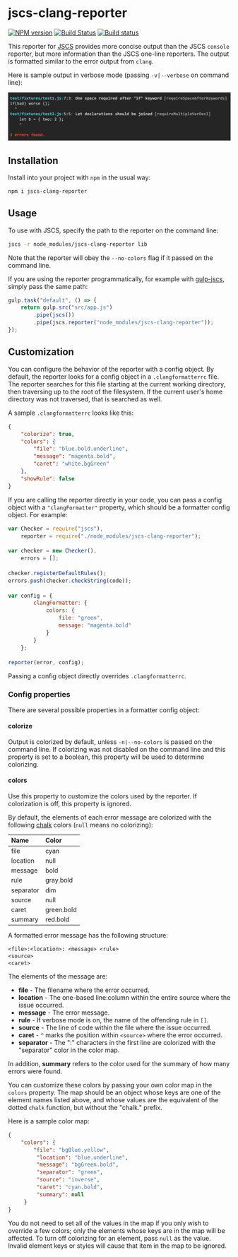 jscs-clang-reporter
===================

[![NPM version][npm-image]][npm-url] [![Build Status][travis-image]][travis-url] [![Build status][appveyor-image]][appveyor-url]

This reporter for [JSCS](http://jscs.info) provides more concise output than the JSCS `console` reporter, but more information than the JSCS one-line reporters. The output is formatted similar to the error output from `clang`.

Here is sample output in verbose mode (passing `-v|--verbose` on command line):

![ ](docs/report.png)


## Installation

Install into your project with `npm` in the usual way:

```sh
npm i jscs-clang-reporter
```


## Usage

To use with JSCS, specify the path to the reporter on the command line:

```sh
jscs -r node_modules/jscs-clang-reporter lib
```

Note that the reporter will obey the `--no-colors` flag if it passed on the command line.

If you are using the reporter programmatically, for example with [gulp-jscs](https://www.npmjs.com/package/gulp-jscs), simply pass the same path:

```js
gulp.task("default", () => {
    return gulp.src("src/app.js")
        .pipe(jscs())
        .pipe(jscs.reporter("node_modules/jscs-clang-reporter"));
});
```


## Customization

You can configure the behavior of the reporter with a config object. By default, the reporter looks for a config object in a `.clangformatterrc` file. The reporter searches for this file starting at the current working directory, then traversing up to the root of the filesystem. If the current user's home directory was not traversed, that is searched as well.

A sample `.clangformatterrc` looks like this:

```json
{
    "colorize": true,
    "colors": {
        "file": "blue.bold.underline",
        "message": "magenta.bold",
        "caret": "white.bgGreen"
    },
    "showRule": false
}
```

If you are calling the reporter directly in your code, you can pass a config object with a `"clangFormatter"` property, which should be a formatter config object. For example:

```js
var Checker = require("jscs"),
    reporter = require("./node_modules/jscs-clang-reporter");

var checker = new Checker(),
    errors = [];

checker.registerDefaultRules();
errors.push(checker.checkString(code));

var config = {
        clangFormatter: {
            colors: {
                file: "green",
                message: "magenta.bold"
            }
        }
    };
    
reporter(error, config);
```

Passing a config object directly overrides `.clangformatterrc`.


### Config properties

There are several possible properties in a formatter config object:


#### colorize

Output is colorized by default, unless `-n|--no-colors` is passed on the command line. If colorizing was not disabled on the command line and this property is set to a boolean, this property will be used to determine colorizing.


#### colors

Use this property to customize the colors used by the reporter. If colorization is off, this property is ignored.

By default, the elements of each error message are colorized with the following [chalk](https://github.com/chalk/chalk) colors (`null` means no colorizing):

Name      | Color
:-------  | :-----
file      | cyan
location  | null
message   | bold
rule      | gray.bold
separator | dim
source    | null
caret     | green.bold
summary   | red.bold

A formatted error message has the following structure:

```
<file>:<location>: <message> <rule>
<source>
<caret>
```

The elements of the message are:

- **file** - The filename where the error occurred.
- **location** - The one-based line:column within the entire source where the issue occurred.
- **message** - The error message.
- **rule** - If verbose mode is on, the name of the offending rule in `[]`.
- **source** - The line of code within the file where the issue occurred.
- **caret** - `^` marks the position within `<source>` where the error occurred.
- **separator** - The ":" characters in the first line are colorized with the "separator" color in the color map.

In addition, **summary** refers to the color used for the summary of how many errors were found.

You can customize these colors by passing your own color map in the `colors` property. The map should be an object whose keys are one of the element names listed above, and whose values are the equivalent of the dotted `chalk` function, but without the "chalk." prefix.

Here is a sample color map:

```json
{
    "colors": {
        "file": "bgBlue.yellow",
	     "location": "blue.underline",
	     "message": "bgGreen.bold",
	     "separator": "green",
	     "source": "inverse",
	     "caret": "cyan.bold",
	     "summary": null
	 }
}
```

You do not need to set all of the values in the map if you only wish to override a few colors; only the elements whose keys are in the map will be affected. To turn off colorizing for an element, pass `null` as the value. Invalid element keys or styles will cause that item in the map to be ignored.

[npm-url]: https://npmjs.org/package/jscs-clang-reporter
[npm-image]: http://img.shields.io/npm/v/jscs-clang-reporter.svg?style=flat

[travis-url]: https://travis-ci.org/cappuccino/jscs-clang-reporter
[travis-image]: https://travis-ci.org/cappuccino/jscs-clang-reporter.svg?branch=master

[appveyor-url]: https://ci.appveyor.com/project/aparajita/jscs-clang-reporter
[appveyor-image]: https://ci.appveyor.com/api/projects/status/p6oiux8x9j2y7k9j?svg=true
